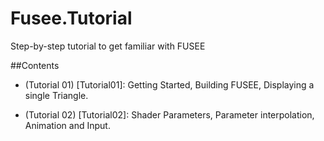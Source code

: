 # Fusee.Tutorial
Step-by-step tutorial to get familiar with FUSEE

##Contents

 - (Tutorial 01) [Tutorial01]: Getting Started, Building FUSEE, Displaying a single Triangle.
 
 - (Tutorial 02) [Tutorial02]: Shader Parameters, Parameter interpolation, Animation and Input.
 
 
 

